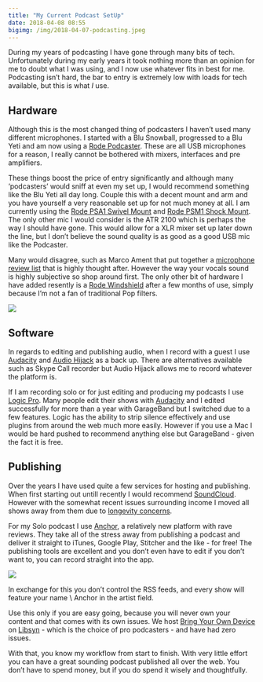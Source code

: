 ```yaml
---
title: "My Current Podcast SetUp"
date: 2018-04-08 08:55
bigimg: /img/2018-04-07-podcasting.jpeg
---
```

During my years of podcasting I have gone through many bits of tech. Unfortunately during my early years it took nothing more than an opinion for me to doubt what I was using, and I now use whatever fits in best for me. Podcasting isn’t hard, the bar to entry is extremely low with loads for tech available, but this is what *I* use. 

## Hardware
Although this is the most changed thing of podcasters I haven’t used many different microphones. I started with a Blu Snowball, progressed to a Blu Yeti and am now using a [Rode Podcaster](https://www.amazon.co.uk/Podcaster-Dynamic-Large-Diaphragm-Microphone-Connection/dp/B000JM46FY/ref=as_li_ss_tl?ie=UTF8&qid=1523091485&sr=8-1&keywords=podcaster&linkCode=ll1&tag=gr36-21&linkId=1447670bdf77be4d25b1bb0848c0d96d). These are all USB microphones for a reason, I really cannot be bothered with mixers, interfaces and pre amplifiers.

These things boost the price of entry significantly and although many ‘podcasters’ would sniff at even my set up, I would recommend something like the Blu Yeti all day long. Couple this with a decent mount and arm and you have yourself a very reasonable set up for not much money at all. I am currently using the [Rode PSA1 Swivel Mount](https://www.amazon.co.uk/R%C3%98DE-Swivel-Mount-Studio-Microphone/dp/B001D7UYBO/ref=as_li_ss_tl?_encoding=UTF8&psc=1&refRID=VY8FJ12Z15B62AJE0XHQ&linkCode=ll1&tag=gr36-21&linkId=9a46c2f030465c03968f5ce3bf454fed) and [Rode PSM1 Shock Mount](https://www.amazon.co.uk/RØDE-PSM1-Microphone-Shock-Mount/dp/B000WA8KYG/ref=pd_bxgy_267_img_2?_encoding=UTF8&psc=1&refRID=VY8FJ12Z15B62AJE0XHQ). The only other mic I would consider is the ATR 2100 which is perhaps the way I should have gone. This would allow for a XLR mixer set up later down the line, but I don’t believe the sound quality is as good as a good USB mic like the Podcaster. 

Many would disagree, such as Marco Ament that put together a [microphone review list](https://marco.org/podcasting-microphones#boomshockalocka) that is highly thought after. However the way your vocals sound is highly subjective so shop around first. The only other bit of hardware I have added resently is a 
[Rode Windshield](https://www.amazon.co.uk/gp/product/B0002DUVU4/ref=as_li_ss_tl?ie=UTF8&psc=1&linkCode=ll1&tag=gr36-21&linkId=2998f4a3671492234cc49c19a5cc5aa0) after a few months of use, simply because I’m not a fan of traditional Pop filters. 

![](https://gr36.com/img/2018-04-07-microphone.jpeg)

## Software
In regards to editing and publishing audio, when I record with a guest I use  [Audacity](https://sourceforge.net/projects/audacity/) and [Audio Hijack](https://rogueamoeba.com/audiohijack/) as a back up. There are alternatives available such as Skype Call recorder but Audio Hijack allows me to record whatever the platform is. 

If I am recording solo or for just editing and producing my podcasts I use [Logic Pro](https://itunes.apple.com/gb/app/logic-pro-x/id634148309?mt=12&at=100ltj4). Many people edit their shows with [Audacity](https://sourceforge.net/projects/audacity/) and I edited successfully for more than a year with GarageBand but I switched due to a few features. Logic has the ability to strip silence effectively and use plugins from around the web much more easily. However if you use a Mac I would be hard pushed to recommend anything else but GarageBand - given the fact it is free. 

## Publishing
Over the years I have used quite a few services for hosting and publishing. When first starting out untill recently I would recommend [SoundCloud](https://soundcloud.com/). However with the somewhat recent issues surrounding income I moved all shows away from them due to [longevity concerns](http://fortune.com/2017/08/16/soundcloud-funding-management/). 

For my Solo podcast I use [Anchor](https://itunes.apple.com/gb/app/anchor/id1056182234?mt=8&at=100ltj4), a relatively new platform with rave reviews. They take all of the stress away from publishing a podcast and deliver it straight to iTunes, Google Play, Stitcher and the like - for free! The publishing tools are excellent and you don’t even have to edit if you don’t want to, you can record straight into the app. 

![](https://gr36.com/img/2018-04-07-podcast-listening.jpeg)

In exchange for this you don’t control the RSS feeds, and every show will feature your name \ Anchor in the artist field. 

Use this only if you are easy going, because you will never own your content and that comes with its own issues. We host [Bring Your Own Device](https://www.byodpodcast.com/) on [Libsyn](https://www.libsyn.com/) - which is the choice of pro podcasters - and have had zero issues.

With that, you know my workflow from start to finish. With very little effort you can have a great sounding podcast published all over the web. You don’t have to spend money, but if you do spend it wisely and thoughtfully. 